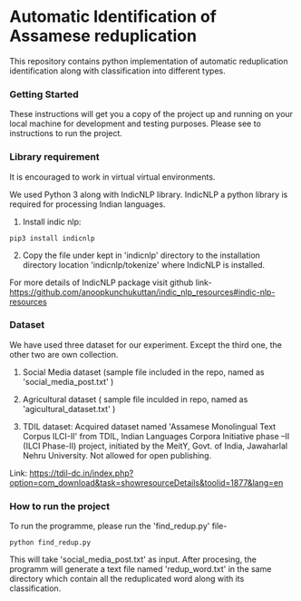 # Automatic Identification of Assamese reduplication

This repository contains python implementation of automatic reduplication identification along with classification into different types.

### Getting Started

These instructions will get you a copy of the project up and running on your local machine for development and testing purposes. Please see to instructions to run the project.


### Library requirement

It is encouraged to work in virtual virtual environments.

We used Python 3 along with IndicNLP library. IndicNLP a python library is required for processing Indian languages. 

1) Install indic nlp: 

```
pip3 install indicnlp 

```
2) Copy the file under kept in 'indicnlp' directory to the installation directory location 'indicnlp/tokenize' where IndicNLP is installed.

For more details of IndicNLP package visit github link- https://github.com/anoopkunchukuttan/indic_nlp_resources#indic-nlp-resources

### Dataset

We have used three dataset for our experiment. Except the third one, the other two are own collection. 

1) Social Media dataset (sample file included in the repo, named as 'social_media_post.txt' )

2) Agricultural dataset ( sample file inculded in repo, named as 'agicultural_dataset.txt' )

3) TDIL dataset:  Acquired dataset named 'Assamese Monolingual Text Corpus ILCI-II' from TDIL, Indian Languages Corpora Initiative phase –II (ILCI Phase-II) project, initiated by the MeitY, Govt. of India, Jawaharlal Nehru University. Not allowed for open publishing.

Link: https://tdil-dc.in/index.php?option=com_download&task=showresourceDetails&toolid=1877&lang=en

### How to run the project

To run the programme, please run the 'find_redup.py' file-
```
python find_redup.py 
```
This will take 'social_media_post.txt' as input. After procesing, the programm will generate a text file named 'redup_word.txt' in the same directory which contain all the reduplicated word along with its classification.
